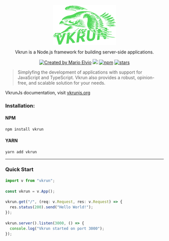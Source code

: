 <div align="center">
  <img src="logo.svg" width="200px" align="center" alt="Vkrun logo" />
  <br/>
  <p align="center">
    Vkrun is a Node.js framework for building server-side applications. 
  </p>

<a href="https://github.com/jukerah" rel="nofollow"><img src="https://img.shields.io/badge/created%20by-Mario%20Elvio-blue.svg" alt="Created by Mario Elvio"></a>
[<img src="https://img.shields.io/badge/License%20-MIT-blue.svg">](LICENSE)
<a href="https://www.npmjs.com/package/vkrun" rel="nofollow"><img src="https://img.shields.io/npm/dw/vkrun.svg?color=blue" alt="npm"></a>
<a href="https://www.npmjs.com/package/vkrun" rel="nofollow"><img src="https://img.shields.io/github/stars/vkrunjs/vkrun" alt="stars"></a>

</div>

> Simplyfing the development of applications with support for JavaScript and TypeScript. Vkrun also provides a robust, opinion-free, and scalable solution for your needs.

VkrunJs documentation, visit [vkrunjs.org](https://vkrunjs.org/)

### Installation:

#### NPM

```bash
npm install vkrun
```

#### YARN

```bash
yarn add vkrun
```

<hr/>

### Quick Start

```ts
import v from "vkrun";

const vkrun = v.App();

vkrun.get("/", (req: v.Request, res: v.Request) => {
  res.status(200).send("Hello World!");
});

vkrun.server().listen(3000, () => {
  console.log("Vkrun started on port 3000");
});
```

